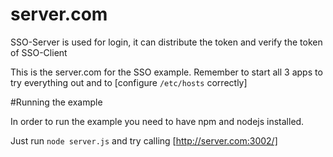 # server.com

SSO-Server is used for login, it can distribute the token and verify the token of SSO-Client

This is the server.com for the SSO example. Remember to start all 3 apps to try everything out and to [configure `/etc/hosts` correctly]

#Running the example

In order to run the example you need to have npm and nodejs installed.

Just run `node server.js` and try calling [http://server.com:3002/]
